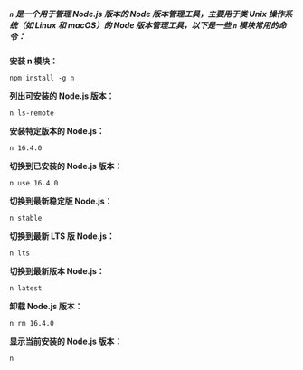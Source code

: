##### `n` 是一个用于管理 Node.js 版本的 Node 版本管理工具，主要用于类 Unix 操作系统（如 Linux 和 macOS）的 Node 版本管理工具，以下是一些 `n` 模块常用的命令：

**安装 n 模块：**

```
npm install -g n
```

**列出可安装的 Node.js 版本：**

```
n ls-remote
```

**安装特定版本的 Node.js：**

```
n 16.4.0
```

**切换到已安装的 Node.js 版本：**

```
n use 16.4.0
```

**切换到最新稳定版 Node.js：**

```
n stable
```

**切换到最新 LTS 版 Node.js：**

```
n lts
```

**切换到最新版本 Node.js：**

```
n latest
```

**卸载 Node.js 版本：**

```
n rm 16.4.0
```

**显示当前安装的 Node.js 版本：**

```
n
```

